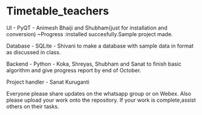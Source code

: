 # Timetable_teachers


UI - PyQT - Animesh Bhaiji and Shubham(just for installation and conversion) ~Progress :installed succesfully.Sample project made.

Database - SQLite - Shivani to make a database with sample data in format as discussed in class.

Backend - Python - Koka, Shreyas, Shubham and Sanat to finish basic algorithm and give progress report by end of October.

Project handler - Sanat Kuruganti


Everyone please share updates on the whatsapp group or on Webex.
Also please upload your work onto the repository.
If your work is complete,assist others on their tasks.
